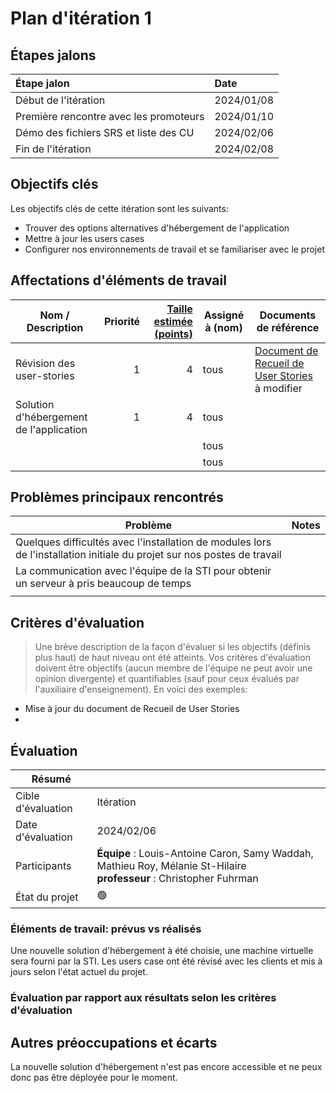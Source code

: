 # Plan d'itération 1

## Étapes jalons

| Étape jalon                            | Date       |
| :------------------------------------- | :--------- |
| Début de l'itération                   | 2024/01/08 |
| Première rencontre avec les promoteurs | 2024/01/10 |
| Démo des fichiers SRS et liste des CU  | 2024/02/06 |
| Fin de l'itération                     | 2024/02/08 |

## Objectifs clés

Les objectifs clés de cette itération sont les suivants:

-   Trouver des options alternatives d'hébergement de l'application
-   Mettre à jour les users cases
-   Configurer nos environnements de travail et se familiariser avec le projet


## Affectations d'éléments de travail

| Nom / Description              | Priorité | [Taille estimée (points)](#commentEstimer 'Comment estimer?') | Assigné à (nom) | Documents de référence                                                                          |
| ------------------------------ | -------: | ------------------------------------------------------------: | --------------- | ----------------------------------------------------------------------------------------------- |
| Révision des user-stories |        1 |                                                             4 | tous            | [Document de Recueil de User Stories ](./documentation/Document-de-Recueil-de-User-Stories.pdf) à modifier|
| Solution d'hébergement de l'application |  1|                                                        4 | tous            ||
|                  |   |                                      | tous            |                                                 |
|                  |   |                                      | tous            |                                                 |

## Problèmes principaux rencontrés

| Problème                                                                                                                               | Notes                                                                                                                                                                                                                                         |
| -------------------------------------------------------------------------------------------------------------------------------------- | --------------------------------------------------------------------------------------------------------------------------------------------------------------------------------------------------------------------------------------------- |
|Quelques difficultés avec l'installation de modules lors de l'installation initiale du projet sur nos postes de travail |                                                                                                                                                                    |
| La communication avec l'équipe de la STI pour obtenir un serveur à pris beaucoup de temps          |                                                                                                               |
|      |  |

## Critères d'évaluation

> Une brève description de la façon d'évaluer si les objectifs (définis plus haut) de haut niveau ont été atteints.
> Vos critères d'évaluation doivent être objectifs (aucun membre de l'équipe ne peut avoir une opinion divergente) et quantifiables (sauf pour ceux évalués par l'auxiliaire d'enseignement). En voici des exemples:

-   Mise à jour du document de Recueil de User Stories
-   

## Évaluation

| Résumé             |                                                                                                                                    |
| ------------------ | ---------------------------------------------------------------------------------------------------------------------------------- |
| Cible d'évaluation | Itération                                                                                                                          |
| Date d'évaluation  | 2024/02/06                                                                                                                        |
| Participants       | **Équipe** : Louis-Antoine Caron, Samy Waddah, Mathieu Roy, Mélanie St-Hilaire<br> **professeur** : Christopher Fuhrman |
| État du projet     | 🟢                                                                                                                                 |

### Éléments de travail: prévus vs réalisés

Une nouvelle solution d'hébergement à été choisie, une machine virtuelle sera fourni par la STI. Les users case ont été révisé avec les clients et mis à jours selon l'état actuel du projet.

### Évaluation par rapport aux résultats selon les critères d'évaluation



## Autres préoccupations et écarts

La nouvelle solution d'hébergement n'est pas encore accessible et ne peux donc pas être déployée pour le moment.
